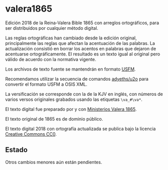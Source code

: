 # valera1865
Edición 2018 de la Reina-Valera Bible 1865 con arreglos ortográficos, para ser distribuidos por cualquier método digital.

Las reglas ortográficas han cambiado desde la edición original, principalmente las reglas que afectan la acentuación de las palabras. La actualización consistió en borrar los acentos en palabras que dejaron de acentuarse ortográficamente. El resultado es un texto igual al original pero válido de acuerdo con la normativa vigente.

Los archivos de texto fuente se mantendrán en formato [USFM](http://paratext.org/usfm).

Recomendamos utilizar la secuencia de comandos [adyeths/u2o](https://github.com/adyeths/u2o) para convertir el formato USFM a OSIS XML.

La versificación se corresponde con la de la KJV en inglés, con números de varios versos originales grabados usando las etiquetas `\va_#\va*`.

El texto digital fue preparado por y con [Ministerios Valera 1865](http://www.valera1865.org/).

El texto original de 1865 es de dominio público.

El texto digital 2018 con ortografía actualizada se publica bajo la licencia [Creative Commons CC0](https://creativecommons.org/publicdomain/zero/1.0/).

## Estado
Otros cambios menores aún están pendientes.
